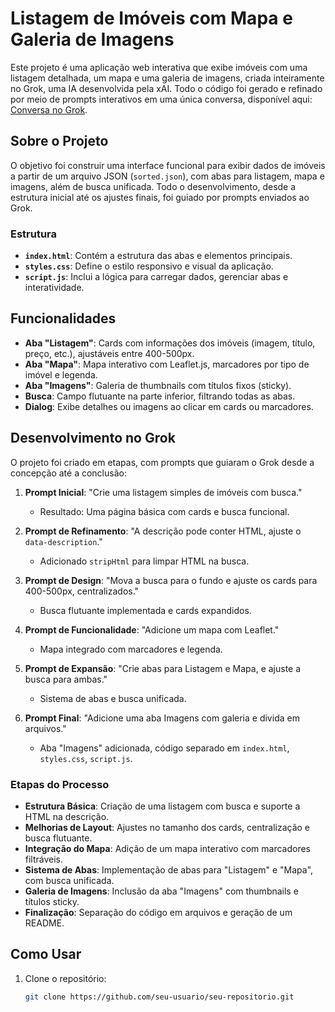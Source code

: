 # Listagem de Imóveis com Mapa e Galeria de Imagens

Este projeto é uma aplicação web interativa que exibe imóveis com uma listagem detalhada, um mapa e uma galeria de imagens, criada inteiramente no Grok, uma IA desenvolvida pela xAI. Todo o código foi gerado e refinado por meio de prompts interativos em uma única conversa, disponível aqui: [Conversa no Grok](https://grok.com/share/bGVnYWN5_41982680-4854-4db8-99f7-2fe317f0ee90).

## Sobre o Projeto

O objetivo foi construir uma interface funcional para exibir dados de imóveis a partir de um arquivo JSON (`sorted.json`), com abas para listagem, mapa e imagens, além de busca unificada. Todo o desenvolvimento, desde a estrutura inicial até os ajustes finais, foi guiado por prompts enviados ao Grok.

### Estrutura

- **`index.html`**: Contém a estrutura das abas e elementos principais.
- **`styles.css`**: Define o estilo responsivo e visual da aplicação.
- **`script.js`**: Inclui a lógica para carregar dados, gerenciar abas e interatividade.

## Funcionalidades

- **Aba "Listagem"**: Cards com informações dos imóveis (imagem, título, preço, etc.), ajustáveis entre 400-500px.
- **Aba "Mapa"**: Mapa interativo com Leaflet.js, marcadores por tipo de imóvel e legenda.
- **Aba "Imagens"**: Galeria de thumbnails com títulos fixos (sticky).
- **Busca**: Campo flutuante na parte inferior, filtrando todas as abas.
- **Dialog**: Exibe detalhes ou imagens ao clicar em cards ou marcadores.

## Desenvolvimento no Grok

O projeto foi criado em etapas, com prompts que guiaram o Grok desde a concepção até a conclusão:

1. **Prompt Inicial**: "Crie uma listagem simples de imóveis com busca."

   - Resultado: Uma página básica com cards e busca funcional.

2. **Prompt de Refinamento**: "A descrição pode conter HTML, ajuste o `data-description`."

   - Adicionado `stripHtml` para limpar HTML na busca.

3. **Prompt de Design**: "Mova a busca para o fundo e ajuste os cards para 400-500px, centralizados."

   - Busca flutuante implementada e cards expandidos.

4. **Prompt de Funcionalidade**: "Adicione um mapa com Leaflet."

   - Mapa integrado com marcadores e legenda.

5. **Prompt de Expansão**: "Crie abas para Listagem e Mapa, e ajuste a busca para ambas."

   - Sistema de abas e busca unificada.

6. **Prompt Final**: "Adicione uma aba Imagens com galeria e divida em arquivos."
   - Aba "Imagens" adicionada, código separado em `index.html`, `styles.css`, `script.js`.

### Etapas do Processo

- **Estrutura Básica**: Criação de uma listagem com busca e suporte a HTML na descrição.
- **Melhorias de Layout**: Ajustes no tamanho dos cards, centralização e busca flutuante.
- **Integração do Mapa**: Adição de um mapa interativo com marcadores filtráveis.
- **Sistema de Abas**: Implementação de abas para "Listagem" e "Mapa", com busca unificada.
- **Galeria de Imagens**: Inclusão da aba "Imagens" com thumbnails e títulos sticky.
- **Finalização**: Separação do código em arquivos e geração de um README.

## Como Usar

1. Clone o repositório:
   ```bash
   git clone https://github.com/seu-usuario/seu-repositorio.git
   ```
